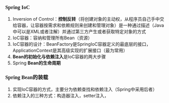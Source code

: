 
### <font face="Cabrili">Spring IoC</font>

1. Inversion of Control：**控制反转**（将创建对象的主动权，从程序员自己手中交给容器，让容器按需求和依赖规则来创建和管理对象）是一种通过描述（Java中可以是XML或者注解）并通过第三方产生或者获取特定对象的方式
2. IoC容器：容纳和管理所有Bean（资源）
3. IoC容器的设计：BeanFactory是SpringIoC容器定义的最底层的接口，ApplicationContext是其高级实现的扩展接口（最为常用）
4. **Bean的初始化与依赖注入**是IoC容器的两大步骤
5. Spring **Bean的生命周期**

### <font face="Cabrili">Spring Bean的装载</font>

1. 实现IoC容器的方式，主要分为依赖查找和依赖注入（Spring中采用后者）
2. 依赖注入的三种方式：构造器注入，setter注入，

<!--stackedit_data:
eyJoaXN0b3J5IjpbMTMyNTk0MzU0MCwxNDg3Mjc0ODIwLC0xND
EzNDEyNjIyXX0=
-->